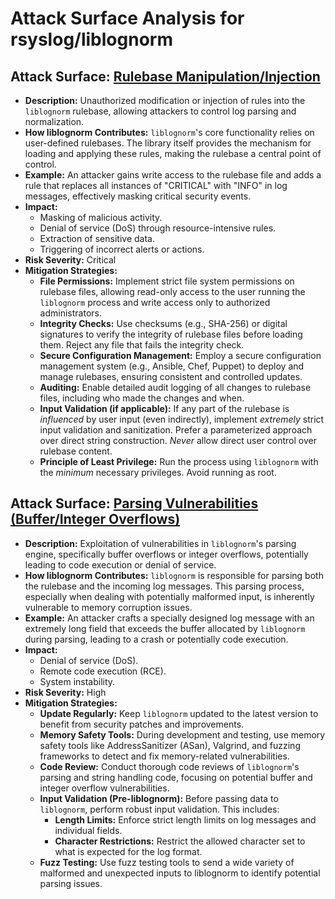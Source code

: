 # Attack Surface Analysis for rsyslog/liblognorm

## Attack Surface: [Rulebase Manipulation/Injection](./attack_surfaces/rulebase_manipulationinjection.md)

*   **Description:** Unauthorized modification or injection of rules into the `liblognorm` rulebase, allowing attackers to control log parsing and normalization.
*   **How liblognorm Contributes:** `liblognorm`'s core functionality relies on user-defined rulebases. The library itself provides the mechanism for loading and applying these rules, making the rulebase a central point of control.
*   **Example:** An attacker gains write access to the rulebase file and adds a rule that replaces all instances of "CRITICAL" with "INFO" in log messages, effectively masking critical security events.
*   **Impact:**
    *   Masking of malicious activity.
    *   Denial of service (DoS) through resource-intensive rules.
    *   Extraction of sensitive data.
    *   Triggering of incorrect alerts or actions.
*   **Risk Severity:** Critical
*   **Mitigation Strategies:**
    *   **File Permissions:** Implement strict file system permissions on rulebase files, allowing read-only access to the user running the `liblognorm` process and write access only to authorized administrators.
    *   **Integrity Checks:** Use checksums (e.g., SHA-256) or digital signatures to verify the integrity of rulebase files before loading them. Reject any file that fails the integrity check.
    *   **Secure Configuration Management:** Employ a secure configuration management system (e.g., Ansible, Chef, Puppet) to deploy and manage rulebases, ensuring consistent and controlled updates.
    *   **Auditing:** Enable detailed audit logging of all changes to rulebase files, including who made the changes and when.
    *   **Input Validation (if applicable):** If any part of the rulebase is *influenced* by user input (even indirectly), implement *extremely* strict input validation and sanitization. Prefer a parameterized approach over direct string construction. *Never* allow direct user control over rulebase content.
    *   **Principle of Least Privilege:** Run the process using `liblognorm` with the *minimum* necessary privileges. Avoid running as root.

## Attack Surface: [Parsing Vulnerabilities (Buffer/Integer Overflows)](./attack_surfaces/parsing_vulnerabilities__bufferinteger_overflows_.md)

*   **Description:** Exploitation of vulnerabilities in `liblognorm`'s parsing engine, specifically buffer overflows or integer overflows, potentially leading to code execution or denial of service.
*   **How liblognorm Contributes:** `liblognorm` is responsible for parsing both the rulebase and the incoming log messages. This parsing process, especially when dealing with potentially malformed input, is inherently vulnerable to memory corruption issues.
*   **Example:** An attacker crafts a specially designed log message with an extremely long field that exceeds the buffer allocated by `liblognorm` during parsing, leading to a crash or potentially code execution.
*   **Impact:**
    *   Denial of service (DoS).
    *   Remote code execution (RCE).
    *   System instability.
*   **Risk Severity:** High
*   **Mitigation Strategies:**
    *   **Update Regularly:** Keep `liblognorm` updated to the latest version to benefit from security patches and improvements.
    *   **Memory Safety Tools:** During development and testing, use memory safety tools like AddressSanitizer (ASan), Valgrind, and fuzzing frameworks to detect and fix memory-related vulnerabilities.
    *   **Code Review:** Conduct thorough code reviews of `liblognorm`'s parsing and string handling code, focusing on potential buffer and integer overflow vulnerabilities.
    *   **Input Validation (Pre-liblognorm):** Before passing data to `liblognorm`, perform robust input validation. This includes:
        *   **Length Limits:** Enforce strict length limits on log messages and individual fields.
        *   **Character Restrictions:** Restrict the allowed character set to what is expected for the log format.
    * **Fuzz Testing:** Use fuzz testing tools to send a wide variety of malformed and unexpected inputs to liblognorm to identify potential parsing issues.

